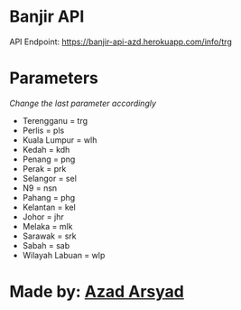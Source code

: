 # Banjir API

API Endpoint: https://banjir-api-azd.herokuapp.com/info/trg

# Parameters
*Change the last parameter accordingly*

- Terengganu = trg <br />
- Perlis = pls <br />
- Kuala Lumpur = wlh	<br />
- Kedah = kdh <br />
- Penang = png <br />
- Perak = prk <br />
- Selangor = sel <br />
- N9 = nsn <br />
- Pahang = phg <br />
- Kelantan = kel<br />
- Johor = jhr<br />
- Melaka = mlk<br />
- Sarawak = srk<br />
- Sabah = sab<br />
- Wilayah Labuan = wlp<br />

# Made by: <a href="https://www.linkedin.com/in/azadarsyad" target="_blank">Azad Arsyad</a>
